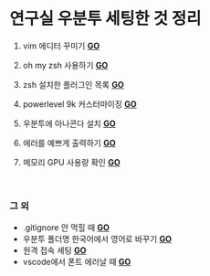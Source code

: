 # 연구실 우분투 세팅한 것 정리

1. vim 에디터 꾸미기 [**GO**](https://github.com/MinJeongwon/settings_ubuntu/blob/main/1.%20vimrc%20settings.md)

2. oh my zsh 사용하기 [**GO**](https://github.com/MinJeongwon/settings_ubuntu/blob/main/2.%20install%20oh%20my%20zsh.md)

3. zsh 설치한 플러그인 목록 [**GO**](https://github.com/MinJeongwon/settings_ubuntu/blob/main/3.%20zsh%20plugins.md)
   
4. powerlevel 9k 커스터마이징 [**GO**](https://github.com/MinJeongwon/settings_ubuntu/blob/main/4.%20customizing%20powerlevel10k%20theme.md)
   
5. 우분투에 아나콘다 설치 [**GO**](https://github.com/MinJeongwon/settings_ubuntu/blob/main/5.%20install%20anaconda.md)

6. 에러를 예쁘게 출력하기 [**GO**](https://github.com/MinJeongwon/settings_ubuntu/blob/main/6.%20install%20pretty_errors.md)

7. 메모리 GPU 사용량 확인 [**GO**](https://github.com/MinJeongwon/settings_ubuntu/blob/main/7.%20install%20htop%20glances.md)   
   

<br>

### 그 외     
+ .gitignore 안 먹힐 때 [**GO**](https://github.com/MinJeongwon/settings_ubuntu/blob/main/applying%20gitignore.md)    
+ 우분투 폴더명 한국어에서 영어로 바꾸기 [**GO**](https://github.com/MinJeongwon/settings_ubuntu/blob/main/kor%20folder%20names%20into%20eng.md)     
+ 원격 접속 세팅 [**GO**](https://github.com/MinJeongwon/settings_ubuntu/blob/main/ssh%20settings.md)    
+ vscode에서 폰트 에러날 때 [**GO**](https://github.com/MinJeongwon/settings_ubuntu/blob/main/vscode%20font%20error.md)    